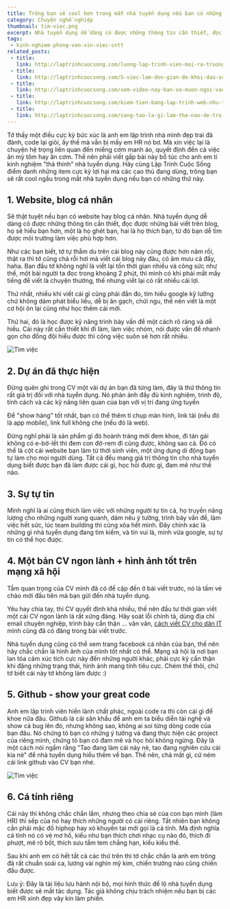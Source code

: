 ```yaml
---
title: Trông bạn sẽ cool hơn trong mắt nhà tuyển dụng nếu bạn có những thứ này
category: Chuyện nghề nghiệp
thumbnail: tim-viec.png
excerpt: Nhà tuyển dụng dễ dàng có được những thông tin cần thiết, đọc được những bài viết trên blog, họ sẽ hiểu bạn hơn, một là họ ghét bạn, hai là họ thích bạn, từ đó bạn dễ tìm được môi trường làm việc phù hợp hơn.
tags:
 - kinh-nghiem-phong-van-xin-viec-cntt
related_posts:
 - title: 
   link: http://laptrinhcuocsong.com/luong-lap-trinh-vien-moi-ra-truong.html
 - title: 
   link: http://laptrinhcuocsong.com/5-viec-lam-don-gian-de-khoi-dau-su-nghiep-lap-trinh-vien-nghiem-tuc.html
 - title: 
   link: http://laptrinhcuocsong.com/xem-video-nay-ban-se-muon-ngoi-vao-va-lap-trinh-ngay-lap-tuc.html
 - title: 
   link: http://laptrinhcuocsong.com/kiem-tien-bang-lap-trinh-web-nhu-the-nao.html
 - title: 
   link: http://laptrinhcuocsong.com/sang-tao-la-gi-lam-the-nao-de-tro-nen-sang-tao.html
---
```


Tớ thấy một điều cực kỳ bức xúc là anh em lập trình nhà mình đẹp trai đã đành, code lại giỏi, ấy thế mà vẫn bị mấy em HR nó bơ. Mà xin việc lại là chuyện hệ trọng liên quan đến miếng cơm manh áo, quyết định đến cả việc ăn mỳ tôm hay ăn cơm. Thế nên phải viết gấp bài này bổ túc cho anh em tí kinh nghiệm "thả thính" nhà tuyển dụng. Hãy cùng Lập Trình Cuộc Sống điểm danh những item cực kỳ lợi hại mà các cao thủ đang dùng, trông bạn sẽ rất cool ngầu trong mắt nhà tuyển dụng nếu bạn có những thứ này.

## 1. Website, blog cá nhân

Sẽ thật tuyệt nếu bạn có website hay blog cá nhân. Nhà tuyển dụng dễ dàng có được những thông tin cần thiết, đọc được những bài viết trên blog, họ sẽ hiểu bạn hơn, một là họ ghét bạn, hai là họ thích bạn, từ đó bạn dễ tìm được môi trường làm việc phù hợp hơn.

Như các bạn biết, tớ tự thẩm du trên cái blog này cũng được hơn năm rồi, thật ra thì tớ cũng chả rỗi hơi mà viết cái blog này đâu, có âm mưu cả đấy, haha. Ban đầu tớ không nghĩ là viết lại tốn thời gian nhiều và công sức như thế, một bài người ta đọc trong khoảng 2 phút, thì mình có khi phải mất mấy tiếng để viết là chuyện thường, thế nhưng viết lại có rất nhiều cái lợi.

Thứ nhất, nhiều khi viết cái gì cũng phải đắn đo, tìm hiểu google kỹ lưỡng chứ không dám phát biểu liều, dễ bị ăn gạch, chửi ngu, thế nên viết là một cơ hội ôn lại cũng như học thêm cái mới.

Thứ hai, đó là học được kỹ năng trình bày vấn đề một cách rõ ràng và dễ hiểu. Cái này rất cần thiết khi đi làm, làm việc nhóm, nói được vấn đề nhanh gọn cho đồng đội hiểu được thì công việc suôn sẻ hơn rất nhiều.

![Tìm việc](images/tim-viec-1.jpg)

## 2. Dự án đã thực hiện

Đừng quên ghi trong CV một vài dự án bạn đã từng làm, đây là thứ thông tin rất giá trị đối với nhà tuyển dụng. Nó phản ánh đầy đủ kinh nghiệm, trình độ, tính cách và các kỹ năng liên quan của bạn với vị trí đang ứng tuyển

Để "show hàng" tốt nhất, bạn có thể thêm tí chụp màn hình, link tải (nếu đó là app mobile), link full không che (nếu đó là web).

Đừng nghĩ phải là sản phẩm gì đó hoành tráng mới đem khoe, đi tán gái không có e-bờ-lết thì đem con đờ-rem đi cũng được, không sao cả. Đó có thể là cột cái website bạn làm từ thời sinh viên, một ứng dụng di động bạn tự làm cho mọi người dùng. Tất cả đều mang giá trị thông tin cho nhà tuyển dụng biết được bạn đã làm được cái gì, học hỏi được gì, đam mê như thế nào.

## 3. Sự tự tin

Mình nghĩ là ai cũng thích làm việc với những người tự tin cả, họ truyền năng lượng cho những người xung quanh, dám nêu ý tưởng, trình bày vấn đề, làm việc hết sức, lúc team building thì cũng xõa hết mình. Đây chính xác là những gì nhà tuyển dụng đang tìm kiếm, và tin vui là, mình vừa google, sự tự tin có thể học được.

## 4. Một bản CV ngon lành + hình ảnh tốt trên mạng xã hội

Tầm quan trọng của CV mình đã có đề cập đến ở bài viết trước, nó là tấm vé chào mời đầu tiên mà bạn gửi đến nhà tuyển dụng.

Yêu hay chia tay, thì CV quyết định khá nhiều, thế nên đầu tư thời gian viết một cái CV ngon lành là rất xứng đáng. Hãy soát lỗi chính tả, dùng địa chỉ email chuyên nghiệp, trình bày cẩn thận ... vân vân, [cách viết CV cho dân IT](http://laptrinhcuocsong.com/viet-cv-xin-viec-nhu-the-nao-download-mau-cv.html) mình cũng đã có đăng trong bài viết trước.

Nhà tuyển dụng cũng có thể xem trang facebook cá nhân của bạn, thế nên hãy chắc chắn là hình ảnh của mình tốt nhất có thể. Mạng xã hội là nơi bạn lan tỏa cảm xúc tích cực này đến những người khác, phải cực kỳ cẩn thận khi đăng những trạng thái, hình ảnh mang tính tiêu cực. Chém thế thôi, chứ tớ biết cái này tớ không làm được :)

## 5. Github - show your great code

Anh em lập trình viên hiền lành chất phác, ngoài code ra thì còn cái gì để khoe nữa đâu. Github là cái sân khấu để anh em ta biểu diễn tài nghệ và show cả bug lên đó, nhưng không sao, không ai soi từng dòng code của bạn đâu. Nó chứng tỏ bạn có những ý tưởng và đang thực hiện các project của riêng mình, chứng tỏ bạn có đam mê và học hỏi không ngừng. Đây là một cách nói ngầm rằng "Tao đang làm cái này nè, tao đang nghiên cứu cái kia nè" để nhà tuyển dụng hiểu thêm về bạn. Thế nên, chả mất gì, cứ ném cái link github vào CV bạn nhé.

![Tìm việc](images/tim-viec-2.jpg)

## 6. Cá tính riêng

Cái này thì không chắc chắn lắm, nhưng theo chia sẻ của con bạn mình (làm HR) thì sếp của nó hay thích những người có cái riêng. Tất nhiên bạn không cần phải mặc đồ hiphop hay xỏ khuyên tai mới gọi là cá tính. Mà định nghĩa cá tính nó có vẻ mơ hồ, kiểu như bạn thích chơi nhạc cụ nào đó, thích đi phượt, mê rô bốt, thích sưu tầm tem chẳng hạn, kiểu kiểu thế. 

Sau khi anh em có hết tất cả các thứ trên thì tớ chắc chắn là anh em trông đã rất chuẩn soái ca, lương vài nghìn mỹ kim, chiến trường nào cũng chiến đấu được.

Lưu ý: Đây là tài liệu lưu hành nội bộ, mọi hình thức để lộ nhà tuyển dụng biết được sẽ mất tác dụng. Tác giả không chịu trách nhiệm nếu bạn bị các em HR xinh đẹp vây kín làm phiền.




